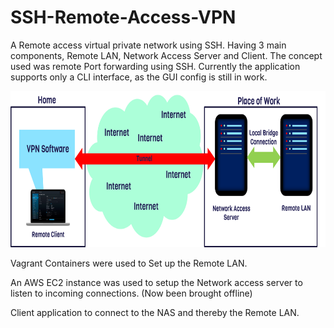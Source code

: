 # SSH-Remote-Access-VPN
A Remote access virtual private network using SSH. Having 3 main components, Remote LAN, Network Access Server and Client. The concept used was remote Port forwarding using SSH. Currently the application supports only a CLI interface, as the GUI config is still in work. 

<img src="Overlay.png" width="600" height="250"/>

Vagrant Containers were used to Set up the Remote LAN.

An AWS EC2 instance was used to setup the Network access server to listen to incoming connections. (Now been brought offline)

Client application to connect to the NAS and thereby the Remote LAN.
